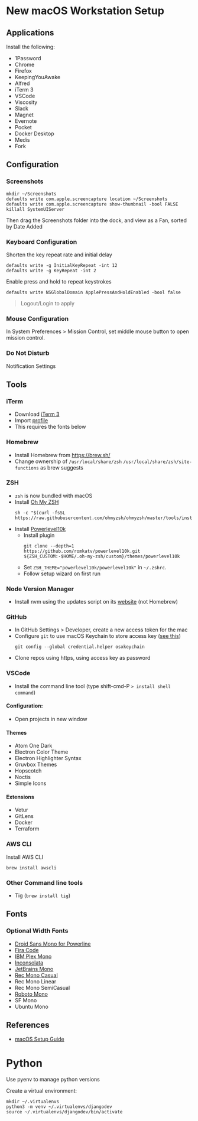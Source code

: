 # New macOS Workstation Setup


## Applications

Install the following:
- 1Password
- Chrome
- Firefox
- KeepingYouAwake
- Alfred
- iTerm 3
- VSCode
- Viscosity
- Slack
- Magnet
- Evernote
- Pocket
- Docker Desktop
- Medis
- Fork


## Configuration

### Screenshots

```
mkdir ~/Screenshots
defaults write com.apple.screencapture location ~/Screenshots
defaults write com.apple.screencapture show-thumbnail -bool FALSE
killall SystemUIServer
```

Then drag the Screenshots folder into the dock, and view as a Fan, sorted by Date Added


### Keyboard Configuration

Shorten the key repeat rate and initial delay
```
defaults write -g InitialKeyRepeat -int 12
defaults write -g KeyRepeat -int 2
```

Enable press and hold to repeat keystrokes
```
defaults write NSGlobalDomain ApplePressAndHoldEnabled -bool false
```

> Logout/Login to apply


### Mouse Configuration

In System Preferences > Mission Control, set middle mouse button to open mission control.


### Do Not Disturb

Notification Settings


## Tools

### iTerm

- Download [iTerm 3](https://iterm2.com/version3.html)
- Import [profile](./config-files/iterm-profile.json)
- This requires the fonts below

### Homebrew

- Install Homebrew from https://brew.sh/
- Change ownership of `/usr/local/share/zsh` `/usr/local/share/zsh/site-functions` as brew suggests

### ZSH

- `zsh` is now bundled with macOS
- Install [Oh My ZSH](https://github.com/ohmyzsh/ohmyzsh)
  ```
  sh -c "$(curl -fsSL https://raw.githubusercontent.com/ohmyzsh/ohmyzsh/master/tools/install.sh)"
   ```
- Install [Powerlevel10k](https://github.com/romkatv/powerlevel10k#oh-my-zsh)
  - Install plugin
    ```
    git clone --depth=1 https://github.com/romkatv/powerlevel10k.git ${ZSH_CUSTOM:-$HOME/.oh-my-zsh/custom}/themes/powerlevel10k
    ```
  - Set `ZSH_THEME="powerlevel10k/powerlevel10k"` in `~/.zshrc`.
  - Follow setup wizard on first run


### Node Version Manager

- Install nvm using the updates script on its [website](https://github.com/nvm-sh/nvm#install--update-script) (not Homebrew)


### GitHub

- In GitHub Settings > Developer, create a new access token for the mac
- Configure `git` to use macOS Keychain to store access key ([see this](https://docs.github.com/en/free-pro-team@latest/github/using-git/caching-your-github-credentials-in-git))
    ```
    git config --global credential.helper osxkeychain
    ```
- Clone repos using https, using access key as password


### VSCode

- Install the command line tool (type shift-cmd-P `> install shell command`)

#### Configuration:
- Open projects in new window

#### Themes
- Atom One Dark
- Electron Color Theme
- Electron Highlighter Syntax
- Gruvbox Themes
- Hopscotch
- Noctis
- Simple Icons

#### Extensions
- Vetur
- GitLens
- Docker
- Terraform

### AWS CLI

Install AWS CLI
```
brew install awscli
```

### Other Command line tools

- Tig (`brew install tig`)


## Fonts

### Optional Width Fonts
- [Droid Sans Mono for Powerline](https://github.com/powerline/fonts/blob/master/DroidSansMono/Droid%20Sans%20Mono%20for%20Powerline.otf)
- [Fira Code](https://github.com/tonsky/FiraCode)
- [IBM Plex Mono](https://github.com/IBM/plex/releases/latest)
- [Inconsolata](https://github.com/googlefonts/Inconsolata)
- [JetBrains Mono](https://www.jetbrains.com/lp/mono/)
- [Rec Mono Casual](https://www.recursive.design/)
- Rec Mono Linear
- Rec Mono SemiCasual
- [Roboto Mono](https://github.com/google/fonts/tree/master/apache/robotomono)
- SF Mono
- Ubuntu Mono


## References

- [macOS Setup Guide](https://sourabhbajaj.com/mac-setup/)


# Python

Use pyenv to manage python versions

Create a virtual environment:
```
mkdir ~/.virtualenvs
python3 -m venv ~/.virtualenvs/djangodev
source ~/.virtualenvs/djangodev/bin/activate
```
